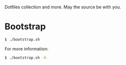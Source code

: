 Dotfiles collection and more. May the source be with you.

# Bootstrap #

```bash
$ ./bootstrap.sh
```

For more information:

```bash
$ ./bootstrap.sh -h
```
